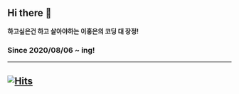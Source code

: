 ## Hi there 👋

**하고싶은건 하고 살아야하는 이홍은의 코딩 대 장정!**

### Since 2020/08/06 ~ ing!
----
[![Hits](https://hits.seeyoufarm.com/api/count/incr/badge.svg?url=https%3A%2F%2Fgithub.com%2Fhaleyalwayshappy&count_bg=%23FF009D&title_bg=%23000000&icon=github.svg&icon_color=%23FFFFFF&title=Today&edge_flat=false)](https://hits.seeyoufarm.com)
----
</br>
</br>

<!-- 
# 연습

# 제목(Header)

## h2 제목2
### h3 제목3
#### h4 제목4
##### h5 제목5
###### h6 제목6

# 문장(Paragraph)

동해물과 백두산이 마르고 닳도록
하느님이 보우하사 우리나라 만세

# 줄바꿈(Line Breaks)
동해물과 백두산이 마르고 닳도록 <br />
하느님이 보우하사 우리나라 만세<br />
무궁화 삼천리 화려 강산(띄어쓰기 두번)
대한사람 대한으로 우리나라 만세

# 강조
_이탤릭_
**두껍게**
**_이탤릭 + 두껍게_**
~~취소선~~
<u>밑줄</u>  

# 목록
1. 순서가 필요한 목록
1. 순서가 필요한 목록
1. 순서가 필요한 목록 (들여쓰기2번 = 띄어쓰기 네칸)
    1. 순서가 필요한 목록
    1. 순서가 필요한 목록
    1. 순서가 필요한 목록
1. 순서가 필요한 목록
</br>
- 순서가 필요하지 않은 목록
    - 순서가 필요하지 않은 목록
    - 순서가 필요하지 않은 목록
- 순서가 필요하지 않은 목록
- 순서가 필요하지 않은 목록
- 순서가 필요하지 않은 목록

#링크(Links)

<a href="https://google.com">Google</a> </br>
[GOOGLE](https://google.com)

<a href="https://www.naver.com" title="네이버로 이동">NAVER</a>  
[NAver](https://www.naver.com "네이버로 이동")

<a href="https://www.naver.com" target="_blank"> 새페이지 NAVER</a>  

# 이미지

![강아지](https://haleyalwayshappy.github.io/haley_pages/images/IMG_1590.JPG)

[![강아지](https://haleyalwayshappy.github.io/haley_pages/images/IMG_1590.JPG)]("https://www.github.com/haleyalwayshappy")

# 인용문
>남의 말이나 글에서 직접 또는 간접으로 따온 문장.  
>(네이버 국어사전)
>>중첩된 인용문
>>> 중중첩된 인용문1
>>>> 중중첩된 인용문2
>>>> 중중첩된 인용문3

# 인라인(inline) 코드 강조 
Css에서 `background` 혹은 `background-image` 속성으로 요소에 배경 이미지를 삽입할 수 있습니다.

----
# 블록(block)코드 강조
``` html // css , js ,plane text
<a href="https://www.google.co.kr/"> 구글 </a>
```
----
# 표 (Table)

position 속성  

 값 | 의미 | 기본값 | 추가 가능
 --|--:|:--:|:--:
 static | 기준 없음 | O | 1
 relative | 요소자신 | X | 2
 absolute | 위치 상 부모 요소 | X | 3
 fixed | 뷰포트 | X | 4

----
# 원시 HTML (Raw HTML)
마크다운 문법 안에서 실제 html을 사용하는것이 원시 html이다!

동해물과 <u>백두산</u>이 마르고 닳도록<br/>
<span style="text-decoration:underline">하느님</span>이 보우하사 우리 나라 만세 -->
